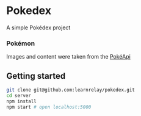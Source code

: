 # Pokedex

A simple Pokédex project

### Pokémon

Images and content were taken from the [PokéApi](http://pokeapi.co/)

## Getting started

```sh
git clone git@github.com:learnrelay/pokedex.git
cd server
npm install
npm start # open localhost:5000
```
